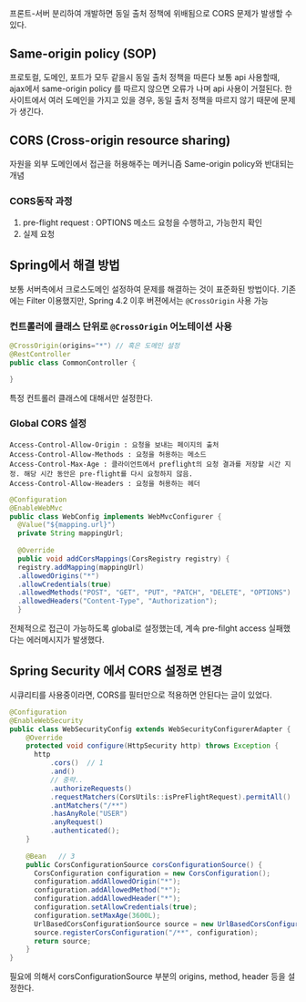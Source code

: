 프론트-서버 분리하여 개발하면 동일 출처 정책에 위배됨으로 CORS 문제가 발생할 수 있다.

## Same-origin policy (SOP)
프로토컬, 도메인, 포트가 모두 같을시 동일 출처 정책을 따른다
보통 api 사용할때, ajax에서 same-origin policy 를 따르지 않으면 오류가 나며 api 사용이 거절된다.
한 사이트에서 여러 도메인을 가지고 있을 경우, 동일 출처 정책을 따르지 않기 때문에 문제가 생긴다.  

## CORS (Cross-origin resource sharing) 
자원을 외부 도메인에서 접근을 허용해주는 메커니즘
Same-origin policy와 반대되는 개념

### CORS동작 과정
1. pre-flight request : OPTIONS 메소드 요청을 수행하고, 가능한지 확인
2. 실제 요청 



## Spring에서 해결 방법
보통 서버측에서 크로스도메인 설정하여 문제를 해결하는 것이 표준화된 방법이다.
기존에는 Filter 이용했지만, Spring 4.2 이후 버젼에서는 `@CrossOrigin` 사용 가능

### 컨트롤러에 클래스 단위로 `@CrossOrigin` 어노테이션 사용
```java java
@CrossOrigin(origins="*") // 혹은 도메인 설정
@RestController
public class CommonController {

}
```
특정 컨트롤러 클래스에 대해서만 설정한다.

### Global CORS 설정
```
Access-Control-Allow-Origin : 요청을 보내는 페이지의 출처 
Access-Control-Allow-Methods : 요청을 허용하는 메소드 
Access-Control-Max-Age : 클라이언트에서 preflight의 요청 결과를 저장할 시간 지정. 해당 시간 동안은 pre-flight를 다시 요청하지 않음.
Access-Control-Allow-Headers : 요청을 허용하는 헤더
```

```java java
@Configuration  
@EnableWebMvc  
public class WebConfig implements WebMvcConfigurer {  
  @Value("${mapping.url}")  
  private String mappingUrl;  
  
  @Override  
  public void addCorsMappings(CorsRegistry registry) {  
  registry.addMapping(mappingUrl)  
  .allowedOrigins("*")  
  .allowCredentials(true)  
  .allowedMethods("POST", "GET", "PUT", "PATCH", "DELETE", "OPTIONS")  
  .allowedHeaders("Content-Type", "Authorization");  
  }  
```
전체적으로 접근이 가능하도록 global로 설정했는데, 계속 pre-filght access 실패했다는 에러메시지가 발생했다. 

## Spring Security 에서 CORS 설정로 변경
시큐리티를 사용중이라면, CORS를 필터만으로 적용하면 안된다는 글이 있었다. 
```java java
@Configuration
@EnableWebSecurity
public class WebSecurityConfig extends WebSecurityConfigurerAdapter {
	@Override  
	protected void configure(HttpSecurity http) throws Exception {  
	  http  
	      .cors()  // 1
		  .and() 
		  // 중략..
		  .authorizeRequests()  
		  .requestMatchers(CorsUtils::isPreFlightRequest).permitAll()	// 2
		  .antMatchers("/**")
		  .hasAnyRole("USER")
		  .anyRequest()  
		  .authenticated();
	}  
	  
	@Bean	// 3
	public CorsConfigurationSource corsConfigurationSource() {  
	  CorsConfiguration configuration = new CorsConfiguration();  
	  configuration.addAllowedOrigin("*");  
	  configuration.addAllowedMethod("*");  
	  configuration.addAllowedHeader("*");  
	  configuration.setAllowCredentials(true);  
	  configuration.setMaxAge(3600L);  
	  UrlBasedCorsConfigurationSource source = new UrlBasedCorsConfigurationSource();  
	  source.registerCorsConfiguration("/**", configuration);  
	  return source;  
	}
}
```
필요에 의해서 corsConfigurationSource 부분의 origins, method, header 등을 설정한다. 
